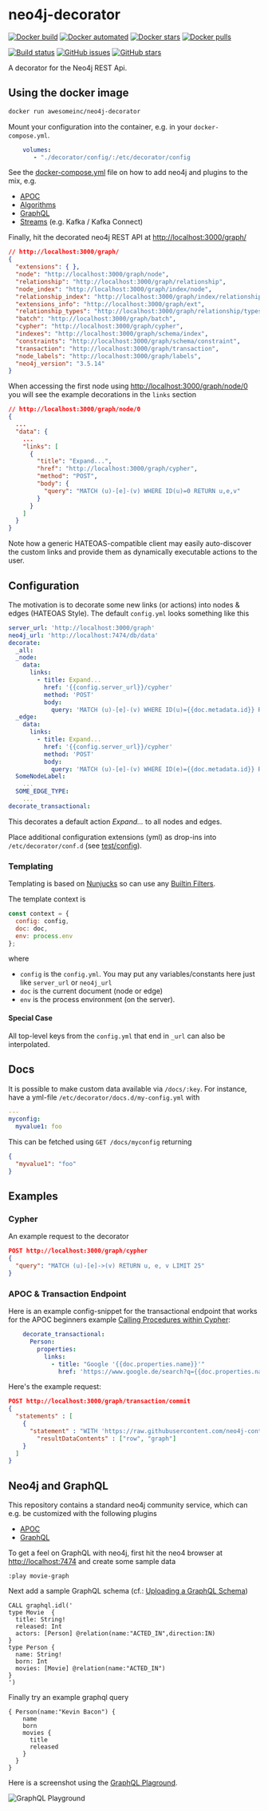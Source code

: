 # neo4j-decorator

[![Docker build](https://img.shields.io/docker/build/awesomeinc/neo4j-decorator.svg?logo=docker)](https://hub.docker.com/r/awesomeinc/neo4j-decorator/builds/)
[![Docker automated](https://img.shields.io/docker/automated/awesomeinc/neo4j-decorator.svg?logo=docker)](https://hub.docker.com/r/awesomeinc/neo4j-decorator/)
[![Docker stars](https://img.shields.io/docker/stars/awesomeinc/neo4j-decorator.svg?logo=docker)](https://hub.docker.com/r/awesomeinc/neo4j-decorator/)
[![Docker pulls](https://img.shields.io/docker/pulls/awesomeinc/neo4j-decorator.svg?logo=docker)](https://hub.docker.com/r/awesomeinc/neo4j-decorator/)

[![Build status](https://img.shields.io/travis/awesome-inc/neo4j-decorator.svg?logo=travis)](https://travis-ci.com/awesome-inc/neo4j-decorator/)
[![GitHub issues](https://img.shields.io/github/issues/awesome-inc/neo4j-decorator.svg?logo=github "GitHub issues")](https://github.com/awesome-inc/neo4j-decorator)
[![GitHub stars](https://img.shields.io/github/stars/awesome-inc/neo4j-decorator.svg?logo=github "GitHub stars")](https://github.com/awesome-inc/neo4j-decorator)

A decorator for the Neo4j REST Api.

## Using the docker image

```bash
docker run awesomeinc/neo4j-decorator
```

Mount your configuration into the container, e.g. in your `docker-compose.yml`.

```yml
    volumes:
       - "./decorator/config/:/etc/decorator/config
```

See the [docker-compose.yml](docker-compose.yml) file on how to add neo4j and plugins to the mix, e.g.

- [APOC](https://github.com/neo4j-contrib/neo4j-apoc-procedures)
- [Algorithms](https://github.com/neo4j-contrib/neo4j-graph-algorithms)
- [GraphQL](https://github.com/neo4j-graphql/neo4j-graphql)
- [Streams](https://github.com/neo4j-contrib/neo4j-streams) (e.g. Kafka / Kafka Connect)

Finally, hit the decorated neo4j REST API at [http://localhost:3000/graph/](http://localhost:3000/graph/)

```json
// http://localhost:3000/graph/
{
  "extensions": { },
  "node": "http://localhost:3000/graph/node",
  "relationship": "http://localhost:3000/graph/relationship",
  "node_index": "http://localhost:3000/graph/index/node",
  "relationship_index": "http://localhost:3000/graph/index/relationship",
  "extensions_info": "http://localhost:3000/graph/ext",
  "relationship_types": "http://localhost:3000/graph/relationship/types",
  "batch": "http://localhost:3000/graph/batch",
  "cypher": "http://localhost:3000/graph/cypher",
  "indexes": "http://localhost:3000/graph/schema/index",
  "constraints": "http://localhost:3000/graph/schema/constraint",
  "transaction": "http://localhost:3000/graph/transaction",
  "node_labels": "http://localhost:3000/graph/labels",
  "neo4j_version": "3.5.14"
}
```

When accessing the first node using [http://localhost:3000/graph/node/0](http://localhost:3000/graph/node/0) you will see the example decorations in the `links` section

```json
// http://localhost:3000/graph/node/0
{
  ...
  "data": {
    ...
    "links": [
      {
        "title": "Expand...",
        "href": "http://localhost:3000/graph/cypher",
        "method": "POST",
        "body": {
          "query": "MATCH (u)-[e]-(v) WHERE ID(u)=0 RETURN u,e,v"
        }
      }
    ]
  }
}
```

Note how a generic HATEOAS-compatible client may easily auto-discover the custom links and provide them as dynamically executable actions to the user.

## Configuration

The motivation is to decorate some new links (or actions) into nodes & edges (HATEOAS Style).
The default `config.yml` looks something like this

```yml
server_url: 'http://localhost:3000/graph'
neo4j_url: 'http://localhost:7474/db/data'
decorate:
  _all:
  _node:
    data:
      links:
        - title: Expand...
          href: '{{config.server_url}}/cypher'
          method: 'POST'
          body:
            query: 'MATCH (u)-[e]-(v) WHERE ID(u)={{doc.metadata.id}} RETURN u,e,v'
  _edge:
    data:
      links:
        - title: Expand...
          href: '{{config.server_url}}/cypher'
          method: 'POST'
          body:
            query: 'MATCH (u)-[e]-(v) WHERE ID(e)={{doc.metadata.id}} RETURN u,e,v'
  SomeNodeLabel:
    ...
  SOME_EDGE_TYPE:
    ...
decorate_transactional:
```

This decorates a default action _Expand..._ to all nodes and edges.

Place additional configuration extensions (yml) as drop-ins into `/etc/decorator/conf.d` (see [test/config](./test/config)).

### Templating

Templating is based on [Nunjucks](https://mozilla.github.io/nunjucks/) so can use any [Builtin Filters](https://mozilla.github.io/nunjucks/templating.html#builtin-filters).

The template context is

```javascript
const context = {
  config: config,
  doc: doc,
  env: process.env
};
```

where

- `config` is the `config.yml`. You may put any variables/constants here just like `server_url` or `neo4j_url`
- `doc` is the current document (node or edge)
- `env` is the process environment (on the server).

#### Special Case

All top-level keys from the `config.yml` that end in `_url` can also be interpolated.

## Docs

It is possible to make custom data available via `/docs/:key`. For instance, have a yml-file `/etc/decorator/docs.d/my-config.yml` with

```yml
---
myconfig:
  myvalue1: foo
```

This can be fetched using `GET /docs/myconfig` returning

```json
{
  "myvalue1": "foo"
}
```

## Examples

### Cypher

An example request to the decorator

```json
POST http://localhost:3000/graph/cypher
{
  "query": "MATCH (u)-[e]->(v) RETURN u, e, v LIMIT 25"
}
```

### APOC & Transaction Endpoint

Here is an example config-snippet for the transactional endpoint that works for the APOC beginners example [Calling Procedures within Cypher](https://neo4j-contrib.github.io/neo4j-apoc-procedures/#_calling_procedures_within_cypher):

```yml
    decorate_transactional:
      Person:
        properties:
          links:
            - title: "Google '{{doc.properties.name}}'"
              href: 'https://www.google.de/search?q={{doc.properties.name}}'
```

Here's the example request:

```json
POST http://localhost:3000/graph/transaction/commit
{
  "statements" : [
    {
      "statement" : "WITH 'https://raw.githubusercontent.com/neo4j-contrib/neo4j-apoc-procedures/3.2/src/test/resources/person.json' AS url\nCALL apoc.load.json(url) YIELD value as person\nMERGE (p:Person {name:person.name})\nON CREATE SET p.age = person.age, p.children = size(person.children)\nRETURN p",
        "resultDataContents" : ["row", "graph"]
    }
  ]
}
```

## Neo4j and GraphQL

This repository contains a standard neo4j community service, which can e.g. be customized with the following plugins

- [APOC](https://github.com/neo4j-contrib/neo4j-apoc-procedures)
- [GraphQL](https://github.com/neo4j-graphql/neo4j-graphql)

To get a feel on GraphQL with neo4j, first hit the neo4 browser at
[http://localhost:7474](http://localhost:7474) and create some sample data

```cypher
:play movie-graph
```

Next add a sample GraphQL schema (cf.: [Uploading a GraphQL Schema](https://github.com/neo4j-graphql/neo4j-graphql#uploading-a-graphql-schema))

```cypher
CALL graphql.idl('
type Movie  {
  title: String!
  released: Int
  actors: [Person] @relation(name:"ACTED_IN",direction:IN)
}
type Person {
  name: String!
  born: Int
  movies: [Movie] @relation(name:"ACTED_IN")
}
')
```

Finally try an example graphql query

```graphiql
{ Person(name:"Kevin Bacon") {
    name
    born
    movies {
      title
      released
    }
  }
}
```

Here is a screenshot using the [GraphQL Plaground](https://github.com/prisma/graphql-playground).

![GraphQL Playground](img/graphql-playground.jpg)
